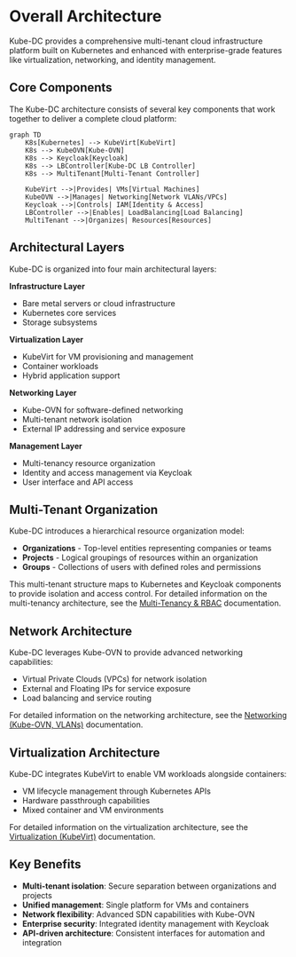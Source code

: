 # Overall Architecture

Kube-DC provides a comprehensive multi-tenant cloud infrastructure platform built on Kubernetes and enhanced with enterprise-grade features like virtualization, networking, and identity management.

## Core Components

The Kube-DC architecture consists of several key components that work together to deliver a complete cloud platform:

```mermaid
graph TD
    K8s[Kubernetes] --> KubeVirt[KubeVirt]    
    K8s --> KubeOVN[Kube-OVN]    
    K8s --> Keycloak[Keycloak]    
    K8s --> LBController[Kube-DC LB Controller]    
    K8s --> MultiTenant[Multi-Tenant Controller]
    
    KubeVirt -->|Provides| VMs[Virtual Machines]
    KubeOVN -->|Manages| Networking[Network VLANs/VPCs]
    Keycloak -->|Controls| IAM[Identity & Access]
    LBController -->|Enables| LoadBalancing[Load Balancing]
    MultiTenant -->|Organizes| Resources[Resources]
```

## Architectural Layers
Kube-DC is organized into four main architectural layers:

**Infrastructure Layer**

   - Bare metal servers or cloud infrastructure
   - Kubernetes core services
   - Storage subsystems

**Virtualization Layer**

   - KubeVirt for VM provisioning and management
   - Container workloads
   - Hybrid application support

**Networking Layer**

   - Kube-OVN for software-defined networking
   - Multi-tenant network isolation
   - External IP addressing and service exposure

**Management Layer**

   - Multi-tenancy resource organization
   - Identity and access management via Keycloak
   - User interface and API access

## Multi-Tenant Organization

Kube-DC introduces a hierarchical resource organization model:

- **Organizations** - Top-level entities representing companies or teams
- **Projects** - Logical groupings of resources within an organization
- **Groups** - Collections of users with defined roles and permissions

This multi-tenant structure maps to Kubernetes and Keycloak components to provide isolation and access control. For detailed information on the multi-tenancy architecture, see the [Multi-Tenancy & RBAC](architecture-multi-tenancy.md) documentation.

## Network Architecture

Kube-DC leverages Kube-OVN to provide advanced networking capabilities:

- Virtual Private Clouds (VPCs) for network isolation
- External and Floating IPs for service exposure
- Load balancing and service routing

For detailed information on the networking architecture, see the [Networking (Kube-OVN, VLANs)](architecture-networking.md) documentation.

## Virtualization Architecture

Kube-DC integrates KubeVirt to enable VM workloads alongside containers:

- VM lifecycle management through Kubernetes APIs
- Hardware passthrough capabilities
- Mixed container and VM environments

For detailed information on the virtualization architecture, see the [Virtualization (KubeVirt)](architecture-virtualization.md) documentation.

## Key Benefits

- **Multi-tenant isolation**: Secure separation between organizations and projects
- **Unified management**: Single platform for VMs and containers
- **Network flexibility**: Advanced SDN capabilities with Kube-OVN
- **Enterprise security**: Integrated identity management with Keycloak
- **API-driven architecture**: Consistent interfaces for automation and integration
